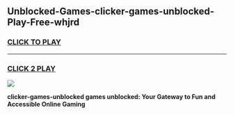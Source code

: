 
## Unblocked-Games-clicker-games-unblocked-Play-Free-whjrd
<h3>
<a href="https://premium76.site?title=clicker-games-unblocked&ref=24M">CLICK TO PLAY</a></h3>
<hr>

<h3>
<a href="https://premium76.site?title=clicker-games-unblocked&ref=24M">CLICK 2 PLAY</a>
  
</h3>

<a href="https://premium76.site?title=clicker-games-unblocked&ref=24M"><img src="https://clearcache.store/games.png"></a>


**clicker-games-unblocked games unblocked: Your Gateway to Fun and Accessible Online Gaming**
